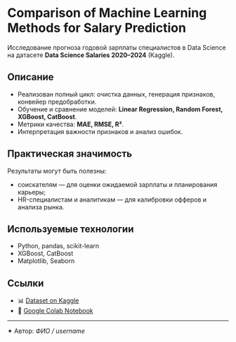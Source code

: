 # Comparison of Machine Learning Methods for Salary Prediction

Исследование прогноза годовой зарплаты специалистов в Data Science на датасете **Data Science Salaries 2020–2024** (Kaggle).  

## Описание
- Реализован полный цикл: очистка данных, генерация признаков, конвейер предобработки.  
- Обучение и сравнение моделей: **Linear Regression, Random Forest, XGBoost, CatBoost**.  
- Метрики качества: **MAE, RMSE, R²**.  
- Интерпретация важности признаков и анализ ошибок.  

## Практическая значимость
Результаты могут быть полезны:  
- соискателям — для оценки ожидаемой зарплаты и планирования карьеры;  
- HR-специалистам и аналитикам — для калибровки офферов и анализа рынка.  

## Используемые технологии
- Python, pandas, scikit-learn  
- XGBoost, CatBoost  
- Matplotlib, Seaborn  

## Ссылки
- 📊 [Dataset on Kaggle](https://www.kaggle.com/datasets/)  
- 📓 [Google Colab Notebook](https://colab.research.google.com/drive/...)  

---

✦ Автор: *ФИО / username*  
